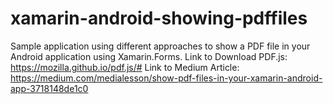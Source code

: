 # xamarin-android-showing-pdffiles
Sample application using different approaches to show a PDF file in your Android application using Xamarin.Forms.
Link to Download PDF.js:
https://mozilla.github.io/pdf.js/#
Link to Medium Article:
https://medium.com/medialesson/show-pdf-files-in-your-xamarin-android-app-3718148de1c0
